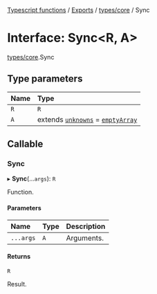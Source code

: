 [Typescript functions](../index.md) / [Exports](../modules.md) / [types/core](../modules/types_core.md) / Sync

# Interface: Sync<R, A\>

[types/core](../modules/types_core.md).Sync

## Type parameters

| Name | Type |
| :------ | :------ |
| `R` | `R` |
| `A` | extends [`unknowns`](../modules/types_core.md#unknowns) = [`emptyArray`](../modules/types_core.md#emptyarray) |

## Callable

### Sync

▸ **Sync**(...`args`): `R`

Function.

#### Parameters

| Name | Type | Description |
| :------ | :------ | :------ |
| `...args` | `A` | Arguments. |

#### Returns

`R`

Result.
